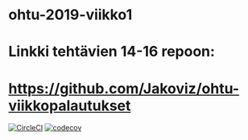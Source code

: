 # ohtu-2019-viikko1
# Linkki tehtävien 14-16 repoon:
# https://github.com/Jakoviz/ohtu-viikkopalautukset

[![CircleCI](https://circleci.com/gh/Jakoviz/ohtu-2019-viikko1.svg?style=svg)](https://circleci.com/gh/Jakoviz/ohtu-2019-viikko1)
[![codecov](https://codecov.io/gh/Jakoviz/ohtu-2019-viikko1/branch/master/graph/badge.svg)](https://codecov.io/gh/Jakoviz/ohtu-2019-viikko1)
